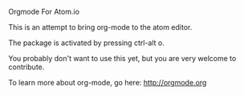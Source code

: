 Orgmode For Atom.io

This is an attempt to bring org-mode to the atom editor.

The package is activated by pressing ctrl-alt o.

You probably don't want to use this yet, but you are very welcome to contribute.

To learn more about org-mode, go here: http://orgmode.org
